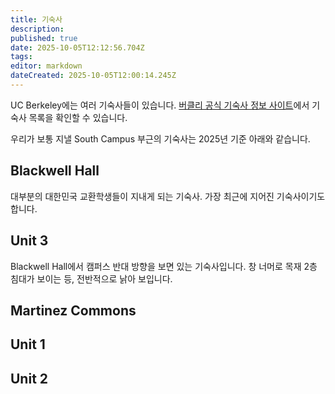 ```yaml
---
title: 기숙사
description: 
published: true
date: 2025-10-05T12:12:56.704Z
tags: 
editor: markdown
dateCreated: 2025-10-05T12:00:14.245Z
---
```


UC Berkeley에는 여러 기숙사들이 있습니다.
[버클리 공식 기숙사 정보 사이트](https://housing.berkeley.edu/explore-housing-options/#residence-halls)에서 기숙사 목록을 확인할 수 있습니다.

우리가 보통 지낼 South Campus 부근의 기숙사는 2025년 기준 아래와 같습니다.

## Blackwell Hall
대부분의 대한민국 교환학생들이 지내게 되는 기숙사.
가장 최근에 지어진 기숙사이기도 합니다.

## Unit 3
Blackwell Hall에서 캠퍼스 반대 방향을 보면 있는 기숙사입니다.
창 너머로 목재 2층 침대가 보이는 등, 전반적으로 낡아 보입니다.

## Martinez Commons

## Unit 1

## Unit 2
